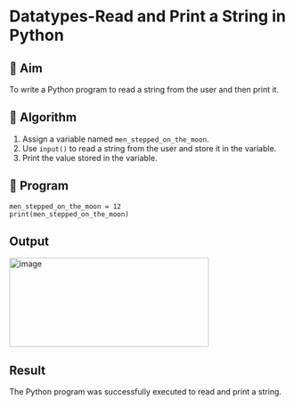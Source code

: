 # Datatypes-Read and Print a String in Python

## 🎯 Aim
To write a Python program to read a string from the user and then print it.

## 🧠 Algorithm
1. Assign a variable named `men_stepped_on_the_moon`.
2. Use `input()` to read a string from the user and store it in the variable.
3. Print the value stored in the variable.

## 🧾 Program
```
men_stepped_on_the_moon = 12
print(men_stepped_on_the_moon)
```

## Output
<img width="358" height="160" alt="image" src="https://github.com/user-attachments/assets/80b115cf-aede-4457-9bf1-af64fc30e121" />


## Result
The Python program was successfully executed to read and print a string.
